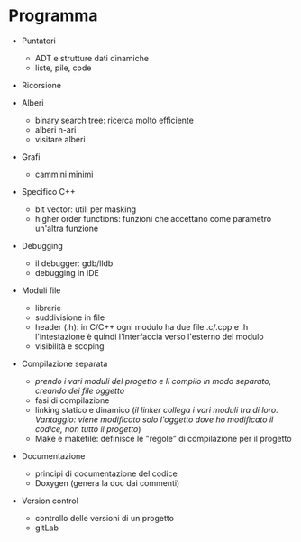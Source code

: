 # Programma

- Puntatori
  - ADT e strutture dati dinamiche
  - liste, pile, code

- Ricorsione

- Alberi
  - binary search tree: ricerca molto efficiente
  - alberi n-ari
  - visitare alberi

- Grafi
  - cammini minimi

- Specifico C++
  - bit vector: utili per masking
  - higher order functions: funzioni che accettano come parametro un'altra funzione

- Debugging
  - il debugger: gdb/lldb
  - debugging in IDE

- Moduli file
  - librerie
  - suddivisione in file
  - header (.h): in C/C++ ogni modulo ha due file .c/.cpp e .h
    l'intestazione è quindi l'interfaccia verso l'esterno del modulo
  - visibilità e scoping

- Compilazione separata
  - *prendo i vari moduli del progetto e li compilo in modo separato, creando dei file oggetto*
  - fasi di compilazione
  - linking statico e dinamico (*il linker collega i vari moduli tra di loro. Vantaggio: viene modificato
  solo l'oggetto dove ho modificato il codice, non tutto il progetto*)
  - Make e makefile: definisce le "regole" di compilazione per il progetto

- Documentazione
  - principi di documentazione del codice
  - Doxygen (genera la doc dai commenti)

- Version control
  - controllo delle versioni di un progetto
  - gitLab